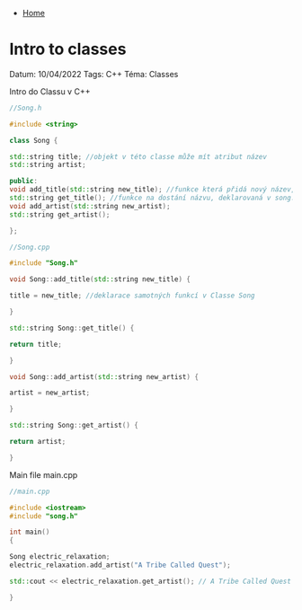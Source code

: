 - [Home](/cplusplus/home)

# Intro to classes 

Datum: 10/04/2022 
Tags: C++ 
Téma: Classes 

Intro do Classu v C++ 

```cpp 
//Song.h 

#include <string> 

class Song { 

std::string title; //objekt v této classe může mít atribut název 
std::string artist; 

public: 
void add_title(std::string new_title); //funkce která přidá nový název, deklarovaná v song.cpp 
std::string get_title(); //funkce na dostání názvu, deklarovaná v song.cpp 
void add_artist(std::string new_artist); 
std::string get_artist(); 

}; 
``` 

```cpp 
//Song.cpp 

#include "Song.h" 

void Song::add_title(std::string new_title) { 

title = new_title; //deklarace samotných funkcí v Classe Song 

} 

std::string Song::get_title() { 

return title; 

} 

void Song::add_artist(std::string new_artist) { 

artist = new_artist; 

} 

std::string Song::get_artist() { 

return artist; 

} 
``` 

Main file main.cpp 

```cpp 
//main.cpp 

#include <iostream> 
#include "song.h" 

int main() 
{ 

Song electric_relaxation; 
electric_relaxation.add_artist("A Tribe Called Quest"); 

std::cout << electric_relaxation.get_artist(); // A Tribe Called Quest 

} 
```
